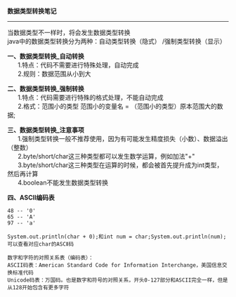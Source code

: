 **数据类型转换笔记**  


----------


当数据类型不一样时，将会发生数据类型转换  
java中的数据类型转换分为两种：自动类型转换（隐式） /强制类型转换（显示）  
                              
**一、数据类型转换_自动转换**  
&nbsp;&nbsp;&nbsp;&nbsp;&nbsp;&nbsp;1.特点：代码不需要进行特殊处理，自动完成  
&nbsp;&nbsp;&nbsp;&nbsp;&nbsp;&nbsp;2.规则：数据范围从小到大  
  
**二、数据类型转换_强制转换**  
&nbsp;&nbsp;&nbsp;&nbsp;&nbsp;&nbsp;1.特点：代码需要进行特殊的格式处理，不能自动完成  
&nbsp;&nbsp;&nbsp;&nbsp;&nbsp;&nbsp;2.格式：范围小的类型 范围小的变量名 = （范围小的类型）原本范围大的数据;  
  
**三、数据类型转换_注意事项**  
&nbsp;&nbsp;&nbsp;&nbsp;&nbsp;&nbsp;1.强制类型转换一般不推荐使用，因为有可能发生精度损失（小数）、数据溢出（整数）  
&nbsp;&nbsp;&nbsp;&nbsp;&nbsp;&nbsp;2.byte/short/char这三种类型都可以发生数学运算，例如加法"+"  
&nbsp;&nbsp;&nbsp;&nbsp;&nbsp;&nbsp;3.byte/short/char这三种类型在运算的时候，都会被首先提升成为int类型，然后再计算  
&nbsp;&nbsp;&nbsp;&nbsp;&nbsp;&nbsp;4.boolean不能发生数据类型转换  
  
**四、ASCII编码表**  
  
    48 -- '0'  
    65 -- 'A'  
    97 -- 'a'  
  
    System.out.println(char + 0);和int num = char;System.out.println(num);可以查看对应char的ASCⅡ码  
  
    数字和字符的对照关系表（编码表）：  
    ASCII码表：American Standard Code for Information Interchange，美国信息交换标准代码  
    Unicode码表：万国码。也是数字和符号的对照关系，开头0-127部分和ASCII完全一样，但是从128开始包含有更多字符  